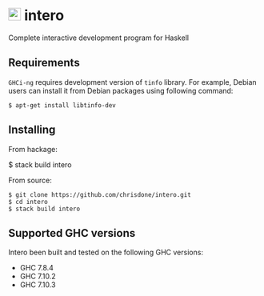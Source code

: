 # <img src="https://github.com/chrisdone/intero/raw/master/images/intero.svg" height=25> intero

Complete interactive development program for Haskell

## Requirements

`GHCi-ng` requires development version of `tinfo` library. For example, Debian
users can install it from Debian packages using following command:

    $ apt-get install libtinfo-dev

## Installing

From hackage:

   $ stack build intero

From source:

    $ git clone https://github.com/chrisdone/intero.git
    $ cd intero
    $ stack build intero

## Supported GHC versions

Intero been built and tested on the following GHC versions:

* GHC 7.8.4
* GHC 7.10.2
* GHC 7.10.3
